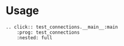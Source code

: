 # Usage

```{eval-rst}
.. click:: test_connections.__main__:main
    :prog: test_connections
    :nested: full
```
